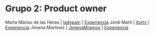 # Grupo 2: Product owner 

Marta Manso de las Heras | [ladypain](https://twitter.com/ladypain) | [Experiencia](http://ftt.programania.net/experiencias/6.html) 
Jordi Marti | [itortv](https://twitter.com/itortv) | [Experiencia](http://ftt.programania.net/experiencias/22.html) 
Jimena Martínez | [JimenaMramos](https://twitter.com/JimenaMramos) | [Experiencia](http://ftt.programania.net/experiencias/52.html) 
 
